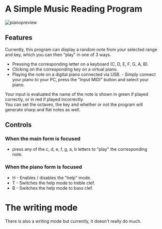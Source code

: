 # A Simple Music Reading Program
![pianopreview](https://github.com/user-attachments/assets/73962948-3d8e-4522-ba49-91803c2cfa76)
## Features
Currently, this program can display a random note from your selected range and key, which you can then "play" in one of 3 ways.
- Pressing the corresponding letter on a keyboard (C, D, E, F, G, A, B).
- Clicking on the corresponding key on a virtual piano.
- Playing the note on a digital piano connected via USB. - Simply connect your piano to your PC, press the "Input MIDI" button and select your piano.

Your input is evaluated the name of the note is shown in green if played correctly, or in red if played incorrectly.  
You can set the octaves, the key and whether or not the program will generate sharp and flat notes as well.
## Controls
### When the main form is focused
- press any of the c, d, e, f, g, a, b letters to "play" the corresponding note.
### When the piano form is focused
- H - Enables / disables the "help" mode.
- T - Switches the help mode to treble clef.
- B - Switches the help mode to bass clef.

# The writing mode
There is also a writing mode but currently, it doesn't really do much.
